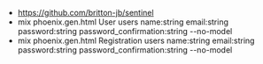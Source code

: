- https://github.com/britton-jb/sentinel
- mix phoenix.gen.html User users name:string email:string password:string password_confirmation:string --no-model
- mix phoenix.gen.html Registration users name:string email:string password:string password_confirmation:string --no-model
